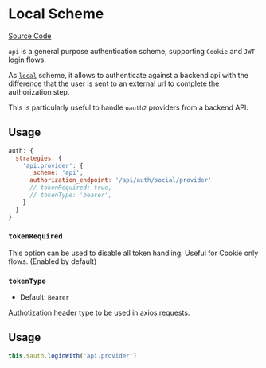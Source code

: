 # Local Scheme

[Source Code](https://github.com/nuxt-community/auth-module/blob/dev/lib/schemes/api.js)

`api` is a general purpose authentication scheme, supporting `Cookie` and `JWT` login flows.

As [`local`](./local.md) scheme, it allows to authenticate against a backend api with the difference that the user is sent to an external url to complete the authorization step.

This is particularly useful to handle `oauth2` providers from a backend API.  

## Usage

```js
auth: {
  strategies: {
    'api.provider': {
      _scheme: 'api',
      authorization_endpoint: '/api/auth/social/provider'
      // tokenRequired: true,
      // tokenType: 'bearer',
    }
  }
}
```

### `tokenRequired`

This option can be used to disable all token handling. Useful for Cookie only flows. \(Enabled by default\)

### `tokenType`

- Default: `Bearer`

Authotization header type to be used in axios requests.

## Usage

```js
this.$auth.loginWith('api.provider')
```
